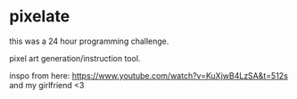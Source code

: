 # pixelate

this was a 24 hour programming challenge.


pixel art generation/instruction tool.


inspo from here:
https://www.youtube.com/watch?v=KuXjwB4LzSA&t=512s
and my girlfriend <3
